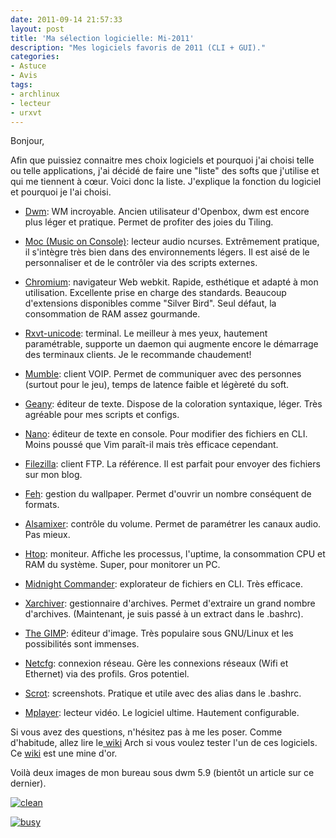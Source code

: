 ```yaml
---
date: 2011-09-14 21:57:33
layout: post
title: 'Ma sélection logicielle: Mi-2011'
description: "Mes logiciels favoris de 2011 (CLI + GUI)."
categories:
- Astuce
- Avis
tags:
- archlinux
- lecteur
- urxvt
---
```


Bonjour,

Afin que puissiez connaitre mes choix logiciels et pourquoi j'ai choisi telle ou telle applications, j'ai décidé de faire une "liste" des softs que j'utilise et qui me tiennent à cœur. Voici donc la liste. J'explique la fonction du logiciel et pourquoi je l'ai choisi.

<!-- more -->

  * [Dwm](http://dwm.suckless.org/): WM incroyable. Ancien utilisateur d'Openbox, dwm est encore plus léger et pratique. Permet de profiter des joies du Tiling.

  * [Moc (Music on Console)](http://moc.daper.net/): lecteur audio ncurses. Extrêmement pratique, il s'intègre très bien dans des environnements légers. Il est aisé de le personnaliser et de le contrôler via des scripts externes.

  * [Chromium](http://www.chromium.org/Home): navigateur Web webkit. Rapide, esthétique et adapté à mon utilisation. Excellente prise en charge des standards. Beaucoup d'extensions disponibles comme "Silver Bird". Seul défaut, la consommation de RAM assez gourmande.

  * [Rxvt-unicode](http://software.schmorp.de/pkg/rxvt-unicode.html): terminal. Le meilleur à mes yeux, hautement paramétrable, supporte un daemon qui augmente encore le démarrage des terminaux clients. Je le recommande chaudement!

  * [Mumble](http://mumble.sourceforge.net/): client VOIP. Permet de communiquer avec des personnes (surtout pour le jeu), temps de latence faible et légèreté du soft.

  * [Geany](http://www.geany.org/): éditeur de texte. Dispose de la coloration syntaxique, léger. Très agréable pour mes scripts et configs.

  * [Nano](http://www.nano-editor.org/overview.php): éditeur de texte en console. Pour modifier des fichiers en CLI. Moins poussé que Vim paraît-il mais très efficace cependant.

  * [Filezilla](http://www.filezilla.fr/): client FTP. La référence. Il est parfait pour envoyer des fichiers sur mon blog.

  * [Feh](http://linuxbrit.co.uk/software/feh/): gestion du wallpaper. Permet d'ouvrir un nombre conséquent de formats.

  * [Alsamixer](http://www.delafond.org/traducmanfr/man/man1/alsamixer.1.html): contrôle du volume. Permet de paramétrer les canaux audio. Pas mieux.

  * [Htop](http://htop.sourceforge.net/): moniteur. Affiche les processus, l'uptime, la consommation CPU et RAM du système. Super, pour monitorer un PC.

  * [Midnight Commander](https://www.midnight-commander.org/): explorateur de fichiers en CLI. Très efficace.

  * [Xarchiver](http://xarchiver.sourceforge.net/): gestionnaire d'archives. Permet d'extraire un grand nombre d'archives. (Maintenant, je suis passé à un extract dans le .bashrc).

  * [The GIMP](http://www.gimp.org/): éditeur d'image. Très populaire sous GNU/Linux et les possibilités sont immenses.

  * [Netcfg](http://netcfg.sourceforge.net/): connexion réseau. Gère les connexions réseaux (Wifi et Ethernet) via des profils. Gros potentiel.

  * [Scrot](http://linuxbrit.co.uk/software/): screenshots. Pratique et utile avec des alias dans le .bashrc.

  * [Mplayer](http://www.mplayerhq.hu/design7/news.html): lecteur vidéo. Le logiciel ultime. Hautement configurable.

Si vous avez des questions, n'hésitez pas à me les poser. Comme d'habitude, allez lire le[ wiki](https://wiki.archlinux.org/index.php/Main_Page) Arch si vous voulez tester l'un de ces logiciels. Ce [wiki](https://wiki.archlinux.org/index.php/Main_Page) est une mine d'or.

Voilà deux images de mon bureau sous dwm 5.9 (bientôt un article sur ce dernier).

[<img class="imgcenter" alt="clean" src="http://linuxien.legtux.org/uploads/images/2011/09/2011-09-14-233055_1920x1080_scrot_small.png">](http://linuxien.legtux.org/uploads/images/2011/09/2011-09-14-233055_1920x1080_scrot.png)

[<img class="imgcenter" alt="busy" src="http://linuxien.legtux.org/uploads/images/2011/09/screenFetch-2011-09-14_23-43-28_small.png">](http://linuxien.legtux.org/uploads/images/2011/09/screenFetch-2011-09-14_23-43-28.png)
